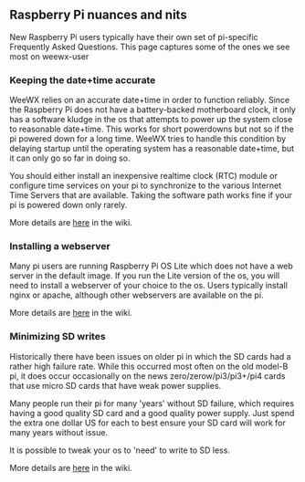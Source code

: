 ## Raspberry Pi nuances and nits

New Raspberry Pi users typically have their own set of pi-specific Frequently Asked Questions.  This page captures some of the ones we see most on weewx-user


### Keeping the date+time accurate

WeeWX relies on an accurate date+time in order to function reliably.   Since the Raspberry Pi does not have a battery-backed motherboard clock, it only has a software kludge in the os that attempts to power up the system close to reasonable date+time.  This works for short powerdowns but not so if the pi powered down for a long time.   WeeWX tries to handle this condition by delaying startup until the operating system has a reasonable date+time, but it can only go so far in doing so.

You should either install an inexpensive realtime clock (RTC) module or configure time services on your pi to synchronize to the various Internet Time Servers that are available.  Taking the software path works fine if your pi is powered down only rarely.

More details are [here](Time-services) in the wiki.

### Installing a webserver

Many pi users are running Raspberry Pi OS Lite which does not have a web server in the default image.  If you run the Lite version of the os, you will need to install a webserver of your choice to the os.  Users typically install nginx or apache, although other webservers are available on the pi.

More details are [here](webserver) in the wiki.

### Minimizing SD writes

Historically there have been issues on older pi in which the SD cards had a rather high failure rate.   While this occurred most often on the old model-B pi, it does occur occasionally on the news zero/zerow/pi3/pi3+/pi4 cards that use micro SD cards that have weak power supplies.

Many people run their pi for many 'years' without SD failure, which requires having a good quality SD card and a good quality power supply.   Just spend the extra one dollar US for each to best ensure your SD card will work for many years without issue.

It is possible to tweak your os to 'need' to write to SD less.

More details are [here](Minimize-writes-on-SD-cards) in the wiki.